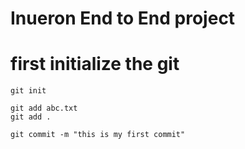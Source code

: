 
# Inueron End to End project

# first initialize the git

```
git init
```

```
git add abc.txt
git add .
```
```
git commit -m "this is my first commit"
```